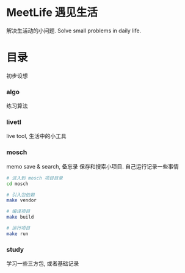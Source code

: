 # MeetLife 遇见生活
解决生活动的小问题.
Solve small problems in daily life.

# 目录
初步设想

### algo 
练习算法

### livetl
live tool, 生活中的小工具

### mosch
memo save & search, 备忘录 保存和搜索小项目. 自己运行记录一些事情

```bash
# 进入到 mosch 项目目录
cd mosch

# 引入包依赖
make vendor

# 编译项目
make build

# 运行项目
make run
```


### study
学习一些三方包, 或者基础记录